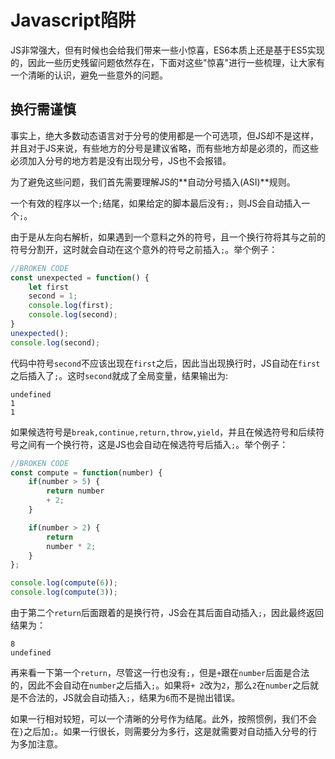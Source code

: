 # Javascript陷阱

JS非常强大，但有时候也会给我们带来一些小惊喜，ES6本质上还是基于ES5实现的，因此一些历史残留问题依然存在，下面对这些"惊喜"进行一些梳理，让大家有一个清晰的认识，避免一些意外的问题。

## 换行需谨慎

事实上，绝大多数动态语言对于分号的使用都是一个可选项，但JS却不是这样，并且对于JS来说，有些地方的分号是建议省略，而有些地方却是必须的，而这些必须加入分号的地方若是没有出现分号，JS也不会报错。

为了避免这些问题，我们首先需要理解JS的**自动分号插入(ASI)**规则。

一个有效的程序以一个`;`结尾，如果给定的脚本最后没有`;`，则JS会自动插入一个`;`。

由于是从左向右解析，如果遇到一个意料之外的符号，且一个换行符将其与之前的符号分割开，这时就会自动在这个意外的符号之前插入`;`。举个例子：
```js
//BROKEN CODE
const unexpected = function() {
    let first
    second = 1;
    console.log(first);
    console.log(second);
}
unexpected();
console.log(second);
```
代码中符号`second`不应该出现在`first`之后，因此当出现换行时，JS自动在`first`之后插入了`;`。这时`second`就成了全局变量，结果输出为:
```
undefined
1
1
```

如果候选符号是`break,continue,return,throw,yield`，并且在候选符号和后续符号之间有一个换行符，这是JS也会自动在候选符号后插入`;`。举个例子：
```js
//BROKEN CODE
const compute = function(number) {
    if(number > 5) {
        return number
        + 2;
    }

    if(number > 2) {
        return
        number * 2; 
    }
};

console.log(compute(6));
console.log(compute(3));
```
由于第二个`return`后面跟着的是换行符，JS会在其后面自动插入`;`，因此最终返回结果为：
```
8
undefined
```
再来看一下第一个`return`，尽管这一行也没有`;`，但是`+`跟在`number`后面是合法的，因此不会自动在`number`之后插入`;`。如果将`+ 2`改为`2`，那么`2`在`number`之后就是不合法的，JS就会自动插入`;`，结果为`6`而不是抛出错误。

如果一行相对较短，可以一个清晰的分号作为结尾。此外，按照惯例，我们不会在`}`之后加`;`。如果一行很长，则需要分为多行，这是就需要对自动插入分号的行为多加注意。